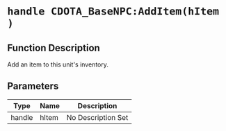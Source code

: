# `handle CDOTA_BaseNPC:AddItem(hItem )`
## Function Description
Add an item to this unit's inventory.
## Parameters
Type|Name|Description
--|--|--
handle|hItem|No Description Set
